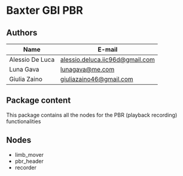 # Baxter GBI PBR

## Authors

| Name | E-mail |
|------|--------|
| Alessio De Luca | alessio.deluca.iic96d@gmail.com |
| Luna Gava | lunagava@me.com |
| Giulia Zaino | giuliazaino46@gmail.com |

## Package content

This package contains all the nodes for the PBR (playback recording) functionalities

## Nodes
* limb_mover
* pbr_header
* recorder
